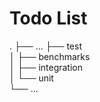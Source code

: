# Todo List
.
├── ...
├── test                   
│   ├── benchmarks          
│   ├── integration         
│   └── unit               
└── ...

